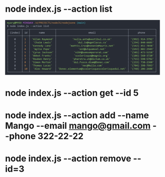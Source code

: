 # node index.js --action list

![LIST](/images/list.jpg)

# node index.js --action get --id 5

# node index.js --action add --name Mango --email mango@gmail.com --phone 322-22-22

# node index.js --action remove --id=3
